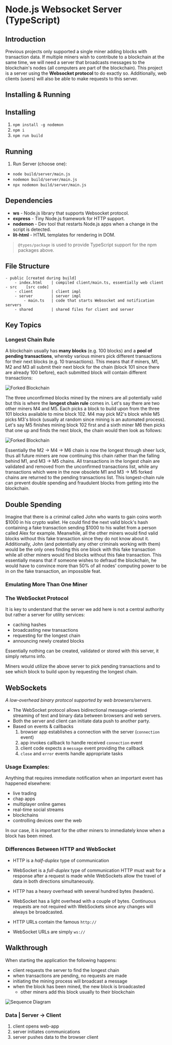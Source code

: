 # Node.js Websocket Server (TypeScript)
## Introduction
Previous projects only supported a single miner adding blocks with transaction data. If multiple miners wish to contribute to a blockchain at the same time, we will need a server that broadcasts messages to the blockchain's nodes (all computers are part of the blockchain). This project is a server using the **Websocket protocol** to do exactly so. Additionally, web clients (users) will also be able to make requests to this server.

## Installing & Running
## Installing
1. `npm install -g nodemon`
2. `npm i`
3. `npm run build`

## Running
1. Run Server (choose one):
  - `node build/server/main.js`
  - `nodemon build/server/main.js`
  - `npx nodemon build/server/main.js`

## Dependencies
- **ws** - Node.js library that supports Websocket protocol.
- **express** - Tiny Node.js framework for HTTP support.
- **nodemon** - Dev tool that restarts Node.js apps when a change in the script is detected.
- **lit-html** - HTML templates for rendering in DOM.
> ```@types/package``` is used to provide TypeScript support for the npm packages above.

## File Structure

```
- public [created during build]
    - index.html    | compiled client/main.ts, essentially web client
- src    [src code]
    - client        | client impl
    - server        | server impl
        - main.ts   | code that starts Websocket and notification servers
    - shared        | shared files for client and server
```

## Key Topics

### Longest Chain Rule
A blockchain usually has **many blocks** (e.g. 100 blocks) and a **pool of pending transactions**, whereby various miners pick different transactions for their next blocks (e.g. 10 transactions). This means that if miners, M1, M2 and M3 all submit their next block for the chain (block 101 since there are already 100 before), each submitted block will contain different transactions:

![Forked Blockchain](https://github.com/dainank/fontys-blockchain/blob/WebsocketServer/websocket-server/assets/images/forked-blockchain.png)

The three unconfirmed blocks mined by the miners are all potentially valid but this is where the **longest chain rule** comes in. Let's say there are two other miners M4 and M5. Each picks a block to build upon from the three 101 blocks available to mine block 102. M4 may pick M2's block while M5 picks M3's block (usually at random since mining is an automated process). Let's say M5 finishes mining block 102 first and a sixth miner M6 then picks that one up and finds the next block, the chain would then look as follows:

![Forked Blockchain](https://github.com/dainank/fontys-blockchain/blob/WebsocketServer/websocket-server/assets/images/forked-blockchain-adv.jpg)

Essentially the M2 -> M4 -> M6 chain is now the longest through sheer luck, thus all future miners are now continuing this chain rather than the falling behind M1, and M3 -> M5 chains. All transactions in the longest chain are validated and removed from the unconfirmed transactions list, while any transactions which were in the now obsolete M1 and M3 -> M5 forked chains are returned to the pending transactions list. This longest-chain rule can prevent double spending and fraudulent blocks from getting into the blockchain.

## Double Spending
Imagine that there is a criminal called John who wants to gain coins worth $1000 in his crypto wallet. He could find the next valid block's hash containing a fake transaction sending $1000 to his wallet from a person called Alex for example. Meanwhile, all the other miners would find valid blocks without this fake transaction since they do not know about it. Additionally, John (and potentially any other criminals working with them) would be the only ones finding this one block with this fake transaction while all other miners would find blocks without this fake transaction. This essentially means that if someone wishes to defraud the blockchain, he would have to convince more than 50% of all nodes' computing power to be in on the fake transaction, an impossible feat.

### Emulating More Than One Miner

### The WebSocket Protocol
It is key to understand that the server we add here is not a central authority but rather a server for utility services:
- caching hashes
- broadcasting new transactions
- requesting for the longest chain
- announcing newly created blocks

Essentially nothing can be created, validated or stored with this server, it simply returns info.

Miners would utilize the above server to pick pending transactions and to see which block to build upon by requesting the longest chain.

## WebSockets
*A low-overhead binary protocol supported by web browsers/servers.*
- The WebSocket protocol allows bidirectional message-oriented streaming of text and binary data between browsers and web servers.
- Both the server and client can initiate data push to another party.
- Based on events & callbacks
  1. browser app establishes a connection with the server (`connection` event)
  2. app invokes callback to handle received `connection` event
  3. client code expects a `message` event providing the callback
  4. `close` and `error` events handle appropriate tasks

### Usage Examples:
Anything that requires immediate notification when an important event has happened elsewhere:
- live trading
- chap apps
- multiplayer online games
- real-time social streams
- blockchains
- controlling devices over the web

In our case, it is important for the other miners to immediately know when a block has been mined.

### Differences Between HTTP and WebSocket
- HTTP is a *half-duplex* type of communication
- WebSocket is a *full-duplex* type of communication
HTTP must wait for a response after a request is made while WebSockets allow the travel of data in both directions simultaneously.

- HTTP has a heavy overhead with several hundred bytes (headers).
- WebSocket has a light overhead with a couple of bytes.
Continuous requests are not required with WebSockets since any changes will always be broadcasted.

- HTTP URLs contain the famous `http://`
- WebSocket URLs are simply `ws://`

## Walkthrough
When starting the application the following happens:
- client requests the server to find the longest chain
- when transactions are pending, no requests are made
- initiating the mining process will broadcast a message
- when the block has been mined, the new block is broadcasted
  - other miners add this block usually to their blockchain

![Sequence Diagram](https://github.com/dainank/fontys-blockchain/blob/WebsocketServer/websocket-server/assets/images/sequence-diagram.jpg)

### Data | Server -> Client
1. client opens web-app
2. server initiates communications
3. server pushes data to the browser client

